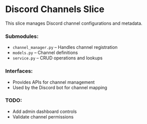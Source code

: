 # Discord Channels Slice

This slice manages Discord channel configurations and metadata.

### Submodules:
- `channel_manager.py` – Handles channel registration
- `models.py` – Channel definitions
- `service.py` – CRUD operations and lookups

### Interfaces:
- Provides APIs for channel management
- Used by the Discord bot for channel mapping

### TODO:
- Add admin dashboard controls
- Validate channel permissions
